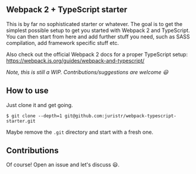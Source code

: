 Webpack 2 + TypeScript starter
---

This is by far no sophisticated starter or whatever. The goal is to get the simplest possible setup to get you started with Webpack 2 and TypeScript. You can then start from here and add further stuff you need, such as SASS compilation, add framework specific stuff etc.

Also check out the official Webpack 2 docs for a proper TypeScript setup: https://webpack.js.org/guides/webpack-and-typescript/

_Note, this is still a WIP. Contributions/suggestions are welcome :smiley:_

## How to use

Just clone it and get going.

```
$ git clone --depth=1 git@github.com:juristr/webpack-typescript-starter.git
```

Maybe remove the `.git` directory and start with a fresh one.

## Contributions

Of course! Open an issue and let's discuss :smiley:.
